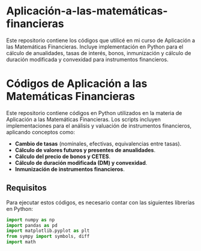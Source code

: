 # Aplicación-a-las-matemáticas-financieras
Este repositorio contiene los códigos que utilicé en mi curso de Aplicación a las Matemáticas Financieras. Incluye implementación en Python para el cálculo de anualidades, tasas de interés, bonos, inmunización y cálculo de duración modificada y convexidad para instrumentos financieros.
# Códigos de Aplicación a las Matemáticas Financieras  

Este repositorio contiene códigos en Python utilizados en la materia de Aplicación a las Matemáticas Financieras. Los scripts incluyen implementaciones para el análisis y valuación de instrumentos financieros, aplicando conceptos como:  

- **Cambio de tasas** (nominales, efectivas, equivalencias entre tasas).  
- **Cálculo de valores futuros y presentes de anualidades**.  
- **Cálculo del precio de bonos y CETES**.  
- **Cálculo de duración modificada (DM) y convexidad**.  
- **Inmunización de instrumentos financieros**.  

## Requisitos  
Para ejecutar estos códigos, es necesario contar con las siguientes librerías en Python:  

```python
import numpy as np
import pandas as pd
import matplotlib.pyplot as plt
from sympy import symbols, diff
import math
